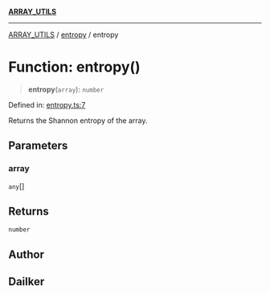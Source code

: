 [**ARRAY_UTILS**](../../README.md)

***

[ARRAY_UTILS](../../README.md) / [entropy](../README.md) / entropy

# Function: entropy()

> **entropy**(`array`): `number`

Defined in: [entropy.ts:7](https://github.com/dailker/everyutil/blob/2c6c8c707de5d4a5d228d272d2d21855929838e2/src/array/entropy.ts#L7)

Returns the Shannon entropy of the array.

## Parameters

### array

`any`[]

## Returns

`number`

## Author

## Dailker

